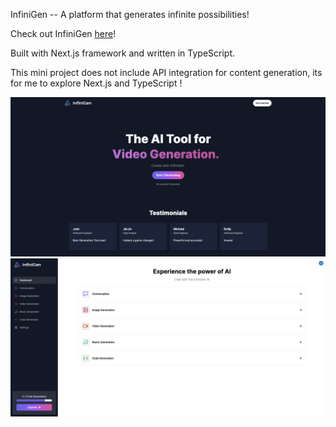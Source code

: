 InfiniGen -- A platform that generates infinite possibilities!

Check out InfiniGen [here]()!

Built with Next.js framework and written in TypeScript.

This mini project does not include API integration for content generation, its for me to explore Next.js and TypeScript !

![Landing Page](public/landingPage.png)
![dashboard](public/dashboard.png)
